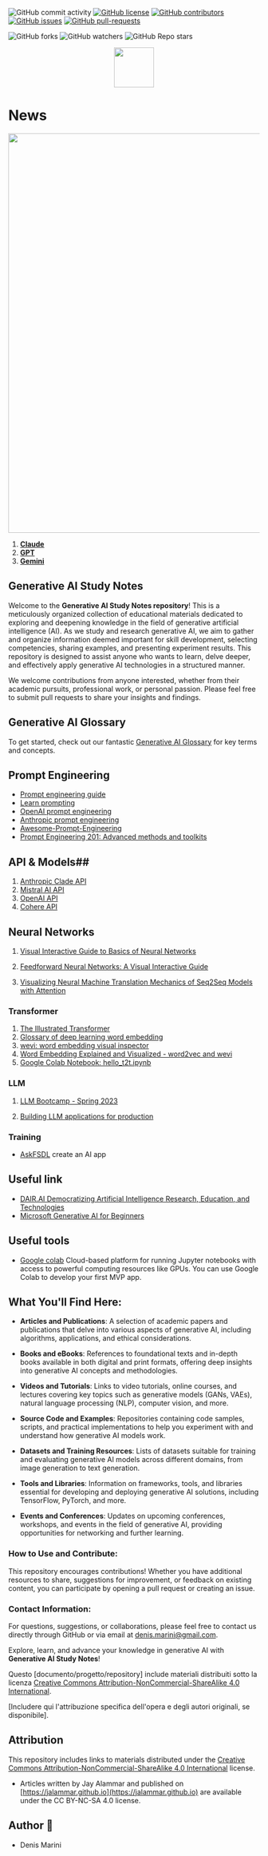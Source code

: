 
![GitHub commit activity](https://img.shields.io/github/commit-activity/m/denismarini/generative-ai-study-notes)
[![GitHub license](https://img.shields.io/github/license/denismarini/generative-ai-study-notes.svg)](https://github.com/denismarini/generative-ai-study-notes/blob/master/LICENSE)
[![GitHub contributors](https://img.shields.io/github/contributors/denismarini/generative-ai-study-notes.svg)](https://GitHub.com/denismarini/generative-ai-study-notes/graphs/contributors/)
[![GitHub issues](https://img.shields.io/github/issues/denismarini/generative-ai-study-notes.svg)](https://GitHub.com/denismarini/generative-ai-study-notes/issues)
[![GitHub pull-requests](https://img.shields.io/github/issues-pr/denismarini/generative-ai-study-notes.svg)](https://GitHub.com/denismarini/generative-ai-study-notes/pulls)

![GitHub forks](https://img.shields.io/github/forks/denismarini/generative-ai-study-notes)
![GitHub watchers](https://img.shields.io/github/watchers/denismarini/generative-ai-study-notes)
![GitHub Repo stars](https://img.shields.io/github/stars/denismarini/generative-ai-study-notes)


<p align="center">
 <img src="gallery/umarell.png" width="80"/>
</p>

# News #

<p align="center">
 <img src="gallery/Al-model-release -capabilities-timeline.jpg" width="800"/>
</p>

1. [**Claude**](https://www.anthropic.com/claude)
1. [**GPT**](https://openai.com/index/hello-gpt-4o/)
1. [**Gemini**](https://gemini.google.com/app)

## Generative AI Study Notes

Welcome to the **Generative AI Study Notes repository**! This is a meticulously organized collection of educational materials dedicated to exploring and deepening knowledge in the field of generative artificial intelligence (AI). As we study and research generative AI, we aim to gather and organize information deemed important for skill development, selecting competencies, sharing examples, and presenting experiment results. This repository is designed to assist anyone who wants to learn, delve deeper, and effectively apply generative AI technologies in a structured manner.

We welcome contributions from anyone interested, whether from their academic pursuits, professional work, or personal passion. Please feel free to submit pull requests to share your insights and findings.

## Generative AI Glossary ##
To get started, check out our fantastic [Generative AI Glossary](doc/Generative%20AI%20Glossary.md) for key terms and concepts.


## Prompt Engineering ##
- [Prompt engineering guide](https://www.promptingguide.ai/)
- [Learn prompting](https://learnprompting.org/)
- [OpenAI prompt engineering](https://help.openai.com/en/articles/6654000-best-practices-for-prompt-engineering-with-the-openai-api)
- [Anthropic prompt engineering](https://docs.anthropic.com/en/docs/build-with-claude/prompt-engineering/overview)
- [Awesome-Prompt-Engineering](https://github.com/promptslab/Awesome-Prompt-Engineering)
- [Prompt Engineering 201: Advanced methods and toolkits](https://amatria.in/blog/prompt201)


## API & Models##
1. [Anthropic Clade API](https://www.anthropic.com/api)
1. [Mistral AI API](https://docs.mistral.ai/api/)
1. [OpenAI API](https://openai.com/api/)
1. [Cohere API](https://docs.cohere.com/)


## Neural Networks ##

1. [Visual Interactive Guide to Basics of Neural Networks](https://jalammar.github.io/visual-interactive-guide-basics-neural-networks/)

1. [Feedforward Neural Networks: A Visual Interactive Guide](https://jalammar.github.io/feedforward-neural-networks-visual-interactive/)

1. [Visualizing Neural Machine Translation Mechanics of Seq2Seq Models with Attention](https://jalammar.github.io/visualizing-neural-machine-translation-mechanics-of-seq2seq-models-with-attention/)


### Transformer ###

1. [The Illustrated Transformer](https://jalammar.github.io/illustrated-transformer/?utm_campaign=Commit+%2337&utm_content=Commit+%2337&utm_medium=email_action&utm_source=customer.io)
1. [Glossary of deep learning word embedding](https://medium.com/deeper-learning/glossary-of-deep-learning-word-embedding-f90c3cec34ca)
1. [wevi: word embedding visual inspector](https://ronxin.github.io/wevi/)
1. [Word Embedding Explained and Visualized - word2vec and wevi](https://www.youtube.com/watch?v=D-ekE-Wlcds)
1. [Google Colab Notebook: hello_t2t.ipynb](https://colab.research.google.com/github/tensorflow/tensor2tensor/blob/master/tensor2tensor/notebooks/hello_t2t.ipynb)

### LLM ###
1. [LLM Bootcamp - Spring 2023](https://www.youtube.com/watch?v=twHxmU9OxDU&list=PL1T8fO7ArWleyIqOy37OVXsP4hFXymdOZ)

2. [Building LLM applications for production](https://huyenchip.com/2023/04/11/llm-engineering.html?utm_campaign=Commit+%2337&utm_content=Commit+%2337&utm_medium=email_action&utm_source=customer.io)

### Training ###

- [AskFSDL](https://github.com/the-full-stack/ask-fsdl) create an AI app

## Useful link ##
- [DAIR.AI Democratizing Artificial Intelligence Research, Education, and Technologies](https://dair.ai/)
- [Microsoft Generative AI for Beginners](https://github.com/denismarini/generative-ai-for-beginners/tree/main)




## Useful tools ##
- [Google colab](https://colab.research.google.com/) Cloud-based platform for running Jupyter notebooks with access to powerful computing resources like GPUs. You can use Google Colab to develop your first MVP app.

## What You'll Find Here: ##

- **Articles and Publications**: A selection of academic papers and publications that delve into various aspects of generative AI, including algorithms, applications, and ethical considerations.
  
- **Books and eBooks**: References to foundational texts and in-depth books available in both digital and print formats, offering deep insights into generative AI concepts and methodologies.
  
- **Videos and Tutorials**: Links to video tutorials, online courses, and lectures covering key topics such as generative models (GANs, VAEs), natural language processing (NLP), computer vision, and more.
  
- **Source Code and Examples**: Repositories containing code samples, scripts, and practical implementations to help you experiment with and understand how generative AI models work.
  
- **Datasets and Training Resources**: Lists of datasets suitable for training and evaluating generative AI models across different domains, from image generation to text generation.
  
- **Tools and Libraries**: Information on frameworks, tools, and libraries essential for developing and deploying generative AI solutions, including TensorFlow, PyTorch, and more.
  
- **Events and Conferences**: Updates on upcoming conferences, workshops, and events in the field of generative AI, providing opportunities for networking and further learning.

### How to Use and Contribute:

This repository encourages contributions! Whether you have additional resources to share, suggestions for improvement, or feedback on existing content, you can participate by opening a pull request or creating an issue.

### Contact Information:

For questions, suggestions, or collaborations, please feel free to contact us directly through GitHub or via email at [denis.marini@gmail.com](mailto:denis.marini@gmail.com).

Explore, learn, and advance your knowledge in generative AI with **Generative AI Study Notes**!

Questo [documento/progetto/repository] include materiali distribuiti sotto la licenza [Creative Commons Attribution-NonCommercial-ShareAlike 4.0 International](https://creativecommons.org/licenses/by-nc-sa/4.0/).

[Includere qui l'attribuzione specifica dell'opera e degli autori originali, se disponibile].

## Attribution

This repository includes links to materials distributed under the [Creative Commons Attribution-NonCommercial-ShareAlike 4.0 International](https://creativecommons.org/licenses/by-nc-sa/4.0/) license.

- Articles written by Jay Alammar and published on [https://jalammar.github.io](https://jalammar.github.io) are available under the CC BY-NC-SA 4.0 license.


## Author 🚶
* Denis Marini

